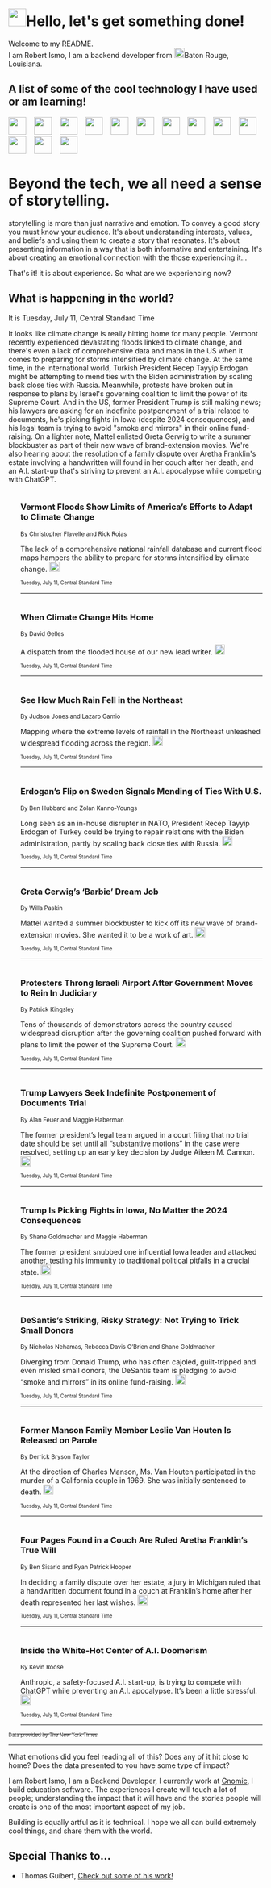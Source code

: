 <h1><img src="https://emojis.slackmojis.com/emojis/images/1643514375/3493/hot-coffee.gif?1643514375" width="35"/>Hello, let's get something done!</h1>

<p>Welcome to my README.<br/>
I am Robert Ismo, I am a backend developer from <img src="https://emojis.slackmojis.com/emojis/images/1638395689/50435/moulin_rouge.png?1638395689" width="20"/>Baton Rouge, Louisiana.</p>
<h2>A list of some of the cool technology I have used or am learning!</h2>
<p>
<img src="https://emojis.slackmojis.com/emojis/images/1643516091/21142/meow_bongotap.gif?1643516091" width="35" alt="">
<img src="https://img.shields.io/badge/Favorite%20Frontend%20Framework-SvelteKit-f83903" alt="">
<img src="https://img.shields.io/badge/Second%20Favorite-Vue-40b581" alt="">
<img src="https://img.shields.io/badge/Most%20Used%20Runtime-Nodejs-78b061" alt="">
<img src="https://emojis.slackmojis.com/emojis/images/1643517416/34482/fire.gif?1643517416" width="35" alt="">
<img src="https://img.shields.io/badge/Javascript%20But%20Better-Typescript-0078ca" alt="">
<img src="https://img.shields.io/badge/Favorite%20Language-Elixir-3e244d" alt="">
<img src="https://img.shields.io/badge/Containerize%20Everything-Docker-6ac9ef" alt="">
<img src="https://emojis.slackmojis.com/emojis/images/1643514596/5999/meow_party.gif?1643514596" width="35" alt="">
<img src="https://img.shields.io/badge/API%20Love%20Language-Graphql-de32a5" alt="">
<img src="https://img.shields.io/badge/Our%20Favorite%20Version%20Controller-Git-e94f33" alt="">
<img src="https://img.shields.io/badge/Favorite%20Database-Redis-d42d1d" alt="">
<img src="https://emojis.slackmojis.com/emojis/images/1643514559/5584/deployparrot.gif?1643514559" width="35" alt="">
<img src="https://img.shields.io/badge/Container%20Interstate-RabbitMQ-f66200" alt="">
<img src="https://img.shields.io/badge/Gotta%20Learn-Kubernetes-316adf" alt="">
<img src="https://img.shields.io/badge/Really%20Mature%20Now-WASM-654fef" alt="">
<img src="https://emojis.slackmojis.com/emojis/images/1666642497/61942/dance_vibe.gif?1666642497" width="35" alt="">
<img src="https://img.shields.io/badge/For%20My%20M1-ARM64-657d96" alt="">
<img src="https://img.shields.io/badge/Loving%20This%20So%20Much-TailwindCSS-17bcb5" alt="">
<img src="https://img.shields.io/badge/Cool%20Build%20Tool-Vite-f9cb24" alt="">
<img src="https://emojis.slackmojis.com/emojis/images/1669231376/62819/working-on-it.gif?1669231376" width="35" alt="">
<img src="https://img.shields.io/badge/Fun%20and%20Easy%20Database-MongoDB-5f8c49" alt="">
<img src="https://img.shields.io/badge/JS%20Life%20Support-NPM-c73737" alt="">
<img src="https://img.shields.io/badge/I%20Liked%20It-DynamoDB-0073b9" alt="">
<img src="https://emojis.slackmojis.com/emojis/images/1643514045/46/question.gif?1643514045" width="35" alt="">
<img src="https://img.shields.io/badge/cool-React-60d6f9" alt="">
<img src="https://img.shields.io/badge/Future%20Big%20Project-Lambda-f37e00" alt="">
<img src="https://img.shields.io/badge/NPM%20But%20Better-PNPM-f1aa07" alt="">
<img src="https://emojis.slackmojis.com/emojis/images/1643514943/9662/fbwow.gif?1643514943" width="35" alt="">
<img src="https://img.shields.io/badge/First%20Language-C-662079" alt="">
<img src="https://img.shields.io/badge/Where%20I%20Deploy%20Frontend-Vercel-000000" alt="">
<img src="https://img.shields.io/badge/Who%20Does%20not%20Want%20an%20App-Swift-f9492a" alt="">
<img src="https://emojis.slackmojis.com/emojis/images/1643514058/151/javascript.png?1643514058" width="35" alt="">
<img src="https://img.shields.io/badge/cool-Python-fbd542" alt="">
<img src="https://img.shields.io/badge/Favorite%20Something-Stripe-656cdc" alt="">
<img src="https://img.shields.io/badge/Of%20Course-HTML5-ed6327" alt="">
<img src="https://emojis.slackmojis.com/emojis/images/1660415405/60731/bomb.gif?1660415405" width="35" alt="">
<img src="https://img.shields.io/badge/hate-CSS-2964ec" alt="">
<img src="https://img.shields.io/badge/Learning-CircleCI-141215" alt="">
<img src="https://img.shields.io/badge/Learning-Rust-fbbb3b" alt="">
<img src="https://emojis.slackmojis.com/emojis/images/1660415397/60712/writing-hand.gif?1660415397" width="35" alt="">
<img src="https://img.shields.io/badge/Dev%20Browser%20of%20Choice-Firefox-cc4e26" alt="">
<img src="https://img.shields.io/badge/Recoverying%20From%20Windows-UNIX-1781e3" alt="">
<img src="https://img.shields.io/badge/LOVE-LogSeq-90c1c2" alt="">
<img src="https://emojis.slackmojis.com/emojis/images/1643514066/223/kirby.gif?1643514066" width="35" alt="">
<img src="https://img.shields.io/badge/Daily%20Driver-MacOS-e6e6e8" alt="">
<img src="https://img.shields.io/badge/Git%20Server-Github-000000" alt="">
<img src="https://img.shields.io/badge/enjoyable-EC2-f17428" alt="">
<img src="https://emojis.slackmojis.com/emojis/images/1643514239/2069/excited.gif?1643514239" width="35" alt="">
</p>
<h1>Beyond the tech, we all need a sense of storytelling.</h1>
<p>storytelling is more than just narrative and emotion. To convey a good story you must know your audience. It's about understanding interests, values, and beliefs and using them to create a story that resonates. It's about presenting information in a way that is both informative and entertaining. It's about creating an emotional connection with the those experiencing it...</p>
<p>That's it! it is about experience. So what are we experiencing now?</p>
<h2>What is happening in the world?</h2>
<p>It is Tuesday, July 11, Central Standard Time</p>
<p>
It looks like climate change is really hitting home for many people. Vermont recently experienced devastating floods linked to climate change, and there&#39;s even a lack of comprehensive data and maps in the US when it comes to preparing for storms intensified by climate change. At the same time, in the international world, Turkish President Recep Tayyip Erdogan might be attempting to mend ties with the Biden administration by scaling back close ties with Russia. Meanwhile, protests have broken out in response to plans by Israel&#39;s governing coalition to limit the power of its Supreme Court. And in the US, former President Trump is still making news; his lawyers are asking for an indefinite postponement of a trial related to documents, he&#39;s picking fights in Iowa (despite 2024 consequences), and his legal team is trying to avoid &quot;smoke and mirrors&quot; in their online fund-raising. On a lighter note, Mattel enlisted Greta Gerwig to write a summer blockbuster as part of their new wave of brand-extension movies. We&#39;re also hearing about the resolution of a family dispute over Aretha Franklin&#39;s estate involving a handwritten will found in her couch after her death, and an A.I. start-up that&#39;s striving to prevent an A.I. apocalypse while competing with ChatGPT.</p>
<ol>
<img src="https://img.shields.io/badge/-climate-blue" alt="">
<h3>Vermont Floods Show Limits of America’s Efforts to Adapt to Climate Change</h3>
<sub>By Christopher Flavelle and Rick Rojas</sub>
<p>The lack of a comprehensive national rainfall database and current flood maps hampers the ability to prepare for storms intensified by climate change.  <a href="https://nyti.ms/44qQ8EI"><img src="https://developer.nytimes.com/files/poweredby_nytimes_30b.png?v=1583354208352" height="20"></a></p>
<sub><sub>Tuesday, July 11, Central Standard Time</sub></sub>
<hr/>
<img src="https://img.shields.io/badge/-climate-blue" alt="">
<h3>When Climate Change Hits Home</h3>
<sub>By David Gelles</sub>
<p>A dispatch from the flooded house of our new lead writer.  <a href="https://nyti.ms/3pGoa8J"><img src="https://developer.nytimes.com/files/poweredby_nytimes_30b.png?v=1583354208352" height="20"></a></p>
<sub><sub>Tuesday, July 11, Central Standard Time</sub></sub>
<hr/>
<img src="https://img.shields.io/badge/-us-blue" alt="">
<h3>See How Much Rain Fell in the Northeast</h3>
<sub>By Judson Jones and Lazaro Gamio</sub>
<p>Mapping where the extreme levels of rainfall in the Northeast unleashed widespread flooding across the region.  <a href="https://nyti.ms/3XJoD6F"><img src="https://developer.nytimes.com/files/poweredby_nytimes_30b.png?v=1583354208352" height="20"></a></p>
<sub><sub>Tuesday, July 11, Central Standard Time</sub></sub>
<hr/>
<img src="https://img.shields.io/badge/-world-blue" alt="">
<h3>Erdogan’s Flip on Sweden Signals Mending of Ties With U.S.</h3>
<sub>By Ben Hubbard and Zolan Kanno-Youngs</sub>
<p>Long seen as an in-house disrupter in NATO, President Recep Tayyip Erdogan of Turkey could be trying to repair relations with the Biden administration, partly by scaling back close ties with Russia.  <a href="https://nyti.ms/3pR8TSm"><img src="https://developer.nytimes.com/files/poweredby_nytimes_30b.png?v=1583354208352" height="20"></a></p>
<sub><sub>Tuesday, July 11, Central Standard Time</sub></sub>
<hr/>
<img src="https://img.shields.io/badge/-magazine-blue" alt="">
<h3>Greta Gerwig’s ‘Barbie’ Dream Job</h3>
<sub>By Willa Paskin</sub>
<p>Mattel wanted a summer blockbuster to kick off its new wave of brand-extension movies. She wanted it to be a work of art.  <a href="https://nyti.ms/3D9Lcbg"><img src="https://developer.nytimes.com/files/poweredby_nytimes_30b.png?v=1583354208352" height="20"></a></p>
<sub><sub>Tuesday, July 11, Central Standard Time</sub></sub>
<hr/>
<img src="https://img.shields.io/badge/-world-blue" alt="">
<h3>Protesters Throng Israeli Airport After Government Moves to Rein In Judiciary</h3>
<sub>By Patrick Kingsley</sub>
<p>Tens of thousands of demonstrators across the country caused widespread disruption after the governing coalition pushed forward with plans to limit the power of the Supreme Court.  <a href="https://nyti.ms/44jGNOO"><img src="https://developer.nytimes.com/files/poweredby_nytimes_30b.png?v=1583354208352" height="20"></a></p>
<sub><sub>Tuesday, July 11, Central Standard Time</sub></sub>
<hr/>
<img src="https://img.shields.io/badge/-us-blue" alt="">
<h3>Trump Lawyers Seek Indefinite Postponement of Documents Trial</h3>
<sub>By Alan Feuer and Maggie Haberman</sub>
<p>The former president’s legal team argued in a court filing that no trial date should be set until all “substantive motions” in the case were resolved, setting up an early key decision by Judge Aileen M. Cannon.  <a href="https://nyti.ms/3D8wdy4"><img src="https://developer.nytimes.com/files/poweredby_nytimes_30b.png?v=1583354208352" height="20"></a></p>
<sub><sub>Tuesday, July 11, Central Standard Time</sub></sub>
<hr/>
<img src="https://img.shields.io/badge/-us-blue" alt="">
<h3>Trump Is Picking Fights in Iowa, No Matter the 2024 Consequences</h3>
<sub>By Shane Goldmacher and Maggie Haberman</sub>
<p>The former president snubbed one influential Iowa leader and attacked another, testing his immunity to traditional political pitfalls in a crucial state.  <a href="https://nyti.ms/44hYOgk"><img src="https://developer.nytimes.com/files/poweredby_nytimes_30b.png?v=1583354208352" height="20"></a></p>
<sub><sub>Tuesday, July 11, Central Standard Time</sub></sub>
<hr/>
<img src="https://img.shields.io/badge/-us-blue" alt="">
<h3>DeSantis’s Striking, Risky Strategy: Not Trying to Trick Small Donors</h3>
<sub>By Nicholas Nehamas, Rebecca Davis O’Brien and Shane Goldmacher</sub>
<p>Diverging from Donald Trump, who has often cajoled, guilt-tripped and even misled small donors, the DeSantis team is pledging to avoid “smoke and mirrors” in its online fund-raising.  <a href="https://nyti.ms/44GE2qn"><img src="https://developer.nytimes.com/files/poweredby_nytimes_30b.png?v=1583354208352" height="20"></a></p>
<sub><sub>Tuesday, July 11, Central Standard Time</sub></sub>
<hr/>
<img src="https://img.shields.io/badge/-us-blue" alt="">
<h3>Former Manson Family Member Leslie Van Houten Is Released on Parole</h3>
<sub>By Derrick Bryson Taylor</sub>
<p>At the direction of Charles Manson, Ms. Van Houten participated in the murder of a California couple in 1969. She was initially sentenced to death.  <a href="https://nyti.ms/3PSnEiK"><img src="https://developer.nytimes.com/files/poweredby_nytimes_30b.png?v=1583354208352" height="20"></a></p>
<sub><sub>Tuesday, July 11, Central Standard Time</sub></sub>
<hr/>
<img src="https://img.shields.io/badge/-arts-blue" alt="">
<h3>Four Pages Found in a Couch Are Ruled Aretha Franklin’s True Will</h3>
<sub>By Ben Sisario and Ryan Patrick Hooper</sub>
<p>In deciding a family dispute over her estate, a jury in Michigan ruled that a handwritten document found in a couch at Franklin’s home after her death represented her last wishes.  <a href="https://nyti.ms/3XMx3tP"><img src="https://developer.nytimes.com/files/poweredby_nytimes_30b.png?v=1583354208352" height="20"></a></p>
<sub><sub>Tuesday, July 11, Central Standard Time</sub></sub>
<hr/>
<img src="https://img.shields.io/badge/-technology-blue" alt="">
<h3>Inside the White-Hot Center of A.I. Doomerism</h3>
<sub>By Kevin Roose</sub>
<p>Anthropic, a safety-focused A.I. start-up, is trying to compete with ChatGPT while preventing an A.I. apocalypse. It’s been a little stressful.  <a href="https://nyti.ms/44Ae3Sd"><img src="https://developer.nytimes.com/files/poweredby_nytimes_30b.png?v=1583354208352" height="20"></a></p>
<sub><sub>Tuesday, July 11, Central Standard Time</sub></sub>
<hr/>
</ol>
<a href="https://developer.nytimes.com"><sub><sub>Data provided by The New York Times</sub></sub></a>
<hr/>
<p>What emotions did you feel reading all of this? Does any of it hit close to home? Does the data presented to you have some type of impact?</p>
<p>I am Robert Ismo, I am a Backend Developer, I currently work at <a href="https://gnomic.education/">Gnomic</a>, I build education software. The experiences I create will touch a lot of people; understanding the impact that it will have and the stories people will create is one of the most important aspect of my job.</p>
<p>Building is equally artful as it is technical. I hope we all can build extremely cool things, and share them with the world.</p>
<h2>Special Thanks to...</h2>
<ul>
<li>Thomas Guibert, <a href="https://github.com/thmsgbrt/thmsgbrt">Check out some of his work!</a></li>
</ul>